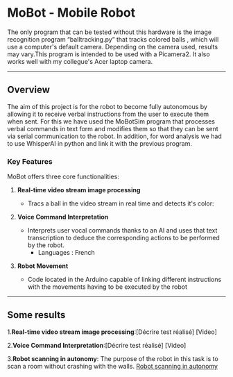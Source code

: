 # MoBot - Mobile Robot

The only program that can be tested without this hardware is the image recognition program “balltracking.py” that tracks colored balls , which will use a computer's default camera. Depending on the camera used, results may vary.This program is intended to be used with a Picamera2. It also works well with my collegue's Acer laptop camera.

---

## Overview
The aim of this project is for the robot to become fully autonomous by allowing it to receive verbal instructions from the user to execute them when sent. For this we have used the MoBotSim program that processes verbal commands in text form and modifies them so that they can be sent via serial communication to the robot. In addition, for word analysis we had to use WhisperAI in python and link it with the previous program.

### Key Features

MoBot offers three core functionalities:

1. **Real-time video stream image processing**
   - Tracs a ball in the video stream in real time and detects it's color:

2. **Voice Command Interpretation**
   - Interprets user vocal commands thanks to an AI and uses that text transcription to deduce the corresponding actions to be performed by the robot.
      -  Languages : French

3. **Robot Movement**
   - Code located in the Arduino capable of linking different instructions with the movements having to be executed by the robot

---

## Some results
1.**Real-time video stream image processing**:[Décrire test réalisé]
[Video]

2.**Voice Command Interpretation**:[Décrire test réalisé]
[Video]

3.**Robot scanning in autonomy**:
The purpose of the robot in this task is to scan a room without crashing with the walls.
[Robot scanning in autonomy](https://github.com/user-attachments/assets/4f919ec4-3920-405f-a559-740e681eeb6c)


